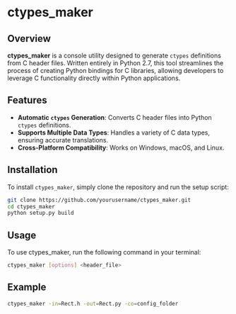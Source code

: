 # ctypes_maker

## Overview

**ctypes_maker** is a console utility designed to generate `ctypes` definitions from C header files. Written entirely in Python 2.7, this tool streamlines the process of creating Python bindings for C libraries, allowing developers to leverage C functionality directly within Python applications.

## Features

- **Automatic `ctypes` Generation**: Converts C header files into Python `ctypes` definitions.
- **Supports Multiple Data Types**: Handles a variety of C data types, ensuring accurate translations.
- **Cross-Platform Compatibility**: Works on Windows, macOS, and Linux.

## Installation

To install `ctypes_maker`, simply clone the repository and run the setup script:

```bash
git clone https://github.com/yourusername/ctypes_maker.git
cd ctypes_maker
python setup.py build
```

## Usage

To use ctypes_maker, run the following command in your terminal:

```bash
ctypes_maker [options] <header_file>
```

## Example

```bash
ctypes_maker -in=Rect.h -out=Rect.py -co=config_folder
```